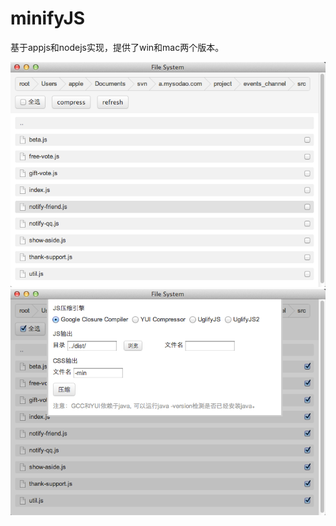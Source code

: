 minifyJS
========
基于appjs和nodejs实现，提供了win和mac两个版本。

<img src="img/mac2.png" />

<img src="img/mac.png" />

